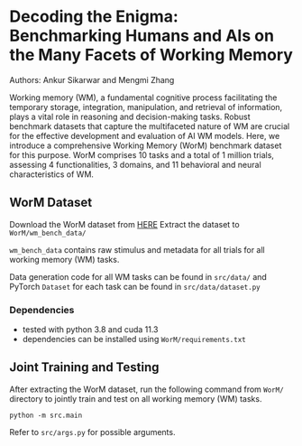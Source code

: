 # Decoding the Enigma: Benchmarking Humans and AIs on the Many Facets of Working Memory

Authors: Ankur Sikarwar and Mengmi Zhang

Working memory (WM), a fundamental cognitive process facilitating the temporary storage, integration, manipulation, and retrieval of information, plays a vital role in reasoning and decision-making tasks. Robust benchmark datasets that capture the multifaceted nature of WM are crucial for the effective development and evaluation of AI WM models. Here, we introduce a comprehensive Working Memory (WorM) benchmark dataset for this purpose. WorM comprises 10 tasks and a total of 1 million trials, assessing 4 functionalities, 3 domains, and 11 behavioral and neural characteristics of WM.

## WorM Dataset

Download the WorM dataset from [HERE](https://drive.google.com/file/d/1-KU74RUE98GIYtZeG6GW2y6cjEzCxVC1/view?usp=sharing)
Extract the dataset to ```WorM/wm_bench_data/```

```wm_bench_data``` contains raw stimulus and metadata for all trials for all working memory (WM) tasks.

Data generation code for all WM tasks can be found in ```src/data/``` and PyTorch `Dataset` for each task can be found in ```src/data/dataset.py```

### Dependencies

- tested with python 3.8 and cuda 11.3
- dependencies can be installed using `WorM/requirements.txt`

## Joint Training and Testing

After extracting the WorM dataset, run the following command from ```WorM/``` directory to jointly train and test on all working memory (WM) tasks.

```python -m src.main```

Refer to ```src/args.py``` for possible arguments.
